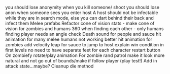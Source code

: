 you should lose anonymity when you kill someone/ shoot
you should lose anon when someone sees you enter host
A host should not be infectable while they are in search mode, else you can dart behind their back and infect them
Melee prefabs
Refactor cone of vision stats
	- make cone of vision for zombies and humans 360 when finding each other - only humans finding player needs an angle check
Death sound for people and sauce
hit animation for many melee humans not working
better hit animation for zombies
add velocity leap for sauce to jump to host
explain win condition in first levels
no need to have separate feet for each character
restart button
On zombiefy rotate/play animation
For zombie rand patrol make it look more natural and not go out of bounds/make if follow player (play test!)
Add in attack state...maybe?
Cleanup die method
